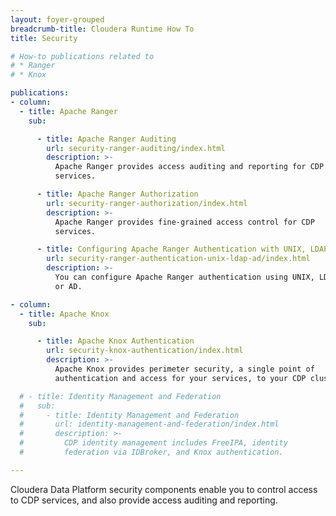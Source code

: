 ```yaml
---
layout: foyer-grouped
breadcrumb-title: Cloudera Runtime How To
title: Security

# How-to publications related to
# * Ranger
# * Knox

publications:
- column:
  - title: Apache Ranger
    sub:

      - title: Apache Ranger Auditing
        url: security-ranger-auditing/index.html
        description: >-
          Apache Ranger provides access auditing and reporting for CDP
          services.

      - title: Apache Ranger Authorization
        url: security-ranger-authorization/index.html
        description: >-
          Apache Ranger provides fine-grained access control for CDP
          services.

      - title: Configuring Apache Ranger Authentication with UNIX, LDAP, or AD
        url: security-ranger-authentication-unix-ldap-ad/index.html
        description: >-
          You can configure Apache Ranger authentication using UNIX, LDAP,
          or AD.

- column:
  - title: Apache Knox
    sub:

      - title: Apache Knox Authentication
        url: security-knox-authentication/index.html
        description: >-
          Apache Knox provides perimeter security, a single point of
          authentication and access for your services, to your CDP cluster.

  # - title: Identity Management and Federation
  #   sub:
  #     - title: Identity Management and Federation
  #       url: identity-management-and-federation/index.html
  #       description: >-
  #         CDP identity management includes FreeIPA, identity
  #         federation via IDBroker, and Knox authentication.

---
```


Cloudera Data Platform security components enable you to control access
to CDP services, and also provide access auditing and reporting.
